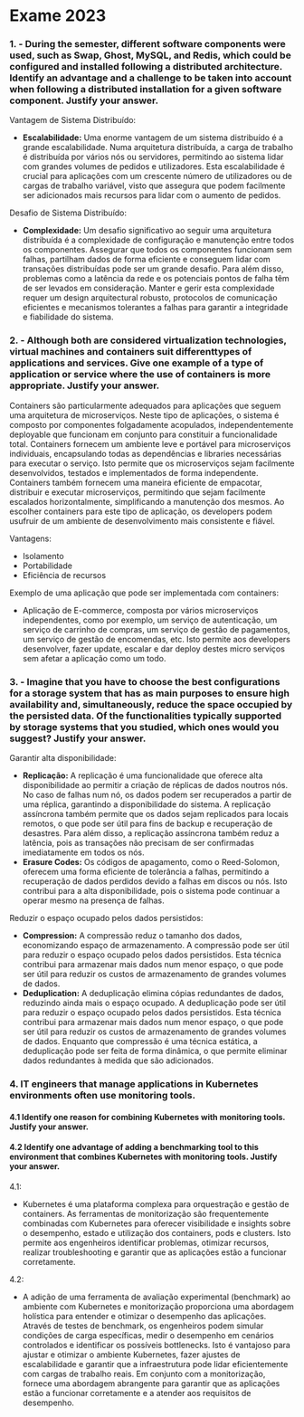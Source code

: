 # Exame 2023

### **1. - During the semester, different software components were used, such as Swap, Ghost, MySQL, and Redis, which could be configured and installed following a distributed architecture. Identify an advantage and a challenge to be taken into account when following a distributed installation for a given software component. Justify your answer.**

Vantagem de Sistema Distribuído:
- **Escalabilidade:** Uma enorme vantagem de um sistema distribuído é a grande escalabilidade. Numa arquitetura distribuída, a carga de trabalho é distribuída por vários nós ou servidores, permitindo ao sistema lidar com grandes volumes de pedidos e utilizadores. Esta escalabilidade é crucial para aplicações com um crescente número de utilizadores ou de cargas de trabalho variável, visto que assegura que podem facilmente ser adicionados mais recursos para lidar com o aumento de pedidos.

Desafio de Sistema Distribuído:
- **Complexidade:** Um desafio significativo ao seguir uma arquitetura distribuída é a complexidade de configuração e manutenção entre todos os componentes. Assegurar que todos os componentes funcionam sem falhas, partilham dados de forma eficiente e conseguem lidar com transações distribuídas pode ser um grande desafio. Para além disso, problemas como a latência da rede e os potenciais pontos de falha têm de ser levados em consideração. Manter e gerir esta complexidade requer um design arquitectural robusto, protocolos de comunicação eficientes e mecanismos tolerantes a falhas para garantir a integridade e fiabilidade do sistema.

### **2. - Although both are considered virtualization technologies, virtual machines and containers suit differenttypes of applications and services. Give one example of a type of application or service where the use of containers is more appropriate. Justify your answer.**


Containers são particularmente adequados para aplicações que seguem uma arquitetura de microserviços. Neste tipo de aplicações, o sistema é composto por componentes folgadamente acopulados, independentemente deployable que funcionam em conjunto para constituir a funcionalidade total. Containers fornecem um ambiente leve e portável para microserviços individuais, encapsulando todas as dependências e libraries necessárias para executar o serviço. Isto permite que os microserviços sejam facilmente desenvolvidos, testados e implementados de forma independente. Containers também fornecem uma maneira eficiente de empacotar, distribuir e executar microserviços, permitindo que sejam facilmente escalados horizontalmente, simplificando a manutenção dos mesmos. Ao escolher containers para este tipo de aplicação, os developers podem usufruir de um ambiente de desenvolvimento mais consistente e fiável.

Vantagens:
- Isolamento
- Portabilidade
- Eficiência de recursos

Exemplo de uma aplicação que pode ser implementada com containers:
- Aplicação de E-commerce, composta por vários microserviços independentes, como por exemplo, um serviço de autenticação, um serviço de carrinho de compras, um serviço de gestão de pagamentos, um serviço de gestão de encomendas, etc. Isto permite aos developers desenvolver, fazer update, escalar e dar deploy destes micro serviços sem afetar a aplicação como um todo.


### **3. - Imagine that you have to choose the best configurations for a storage system that has as main purposes to ensure high availability and, simultaneously, reduce the space occupied by the persisted data. Of the functionalities typically supported by storage systems that you studied, which ones would you suggest? Justify your answer.**

Garantir alta disponibilidade:
- **Replicação:** A replicação é uma funcionalidade que oferece alta disponibilidade ao permitir a criação de réplicas de dados noutros nós. No caso de falhas num nó, os dados podem ser recuperados a partir de uma réplica, garantindo a disponibilidade do sistema. A replicação assíncrona também permite que os dados sejam replicados para locais remotos, o que pode ser útil para fins de backup e recuperação de desastres. Para além disso, a replicação assíncrona também reduz a latência, pois as transações não precisam de ser confirmadas imediatamente em todos os nós.
- **Erasure Codes:** Os códigos de apagamento, como o Reed-Solomon, oferecem uma forma eficiente de tolerância a falhas, permitindo a recuperação de dados perdidos devido a falhas em discos ou nós. Isto contribui para a alta disponibilidade, pois o sistema pode continuar a operar mesmo na presença de falhas.


Reduzir o espaço ocupado pelos dados persistidos:
- **Compression:** A compressão reduz o tamanho dos dados, economizando espaço de armazenamento. A compressão pode ser útil para reduzir o espaço ocupado pelos dados persistidos. Esta técnica contribui para armazenar mais dados num menor espaço, o que pode ser útil para reduzir os custos de armazenamento de grandes volumes de dados.
- **Deduplication:** A deduplicação elimina cópias redundantes de dados, reduzindo ainda mais o espaço ocupado. A deduplicação pode ser útil para reduzir o espaço ocupado pelos dados persistidos. Esta técnica contribui para armazenar mais dados num menor espaço, o que pode ser útil para reduzir os custos de armazenamento de grandes volumes de dados. Enquanto que compressão é uma técnica estática, a deduplicação pode ser feita de forma dinâmica, o que permite eliminar dados redundantes à medida que são adicionados.

### **4. IT engineers that manage applications in Kubernetes environments often use monitoring tools.**
#### **4.1 Identify one reason for combining Kubernetes with monitoring tools. Justify your answer.**
#### **4.2 Identify one advantage of adding a benchmarking tool to this environment that combines Kubernetes with monitoring tools. Justify your answer.**

4.1:

- Kubernetes é uma plataforma complexa para orquestração e gestão de containers. As ferramentas de monitorização são frequentemente combinadas com Kubernetes para oferecer visibilidade e insights sobre o desempenho, estado e utilização dos containers, pods e clusters. Isto permite aos engenheiros identificar problemas, otimizar recursos, realizar troubleshooting e garantir que as aplicações estão a funcionar corretamente.

4.2:

- A adição de uma ferramenta de avaliação experimental (benchmark) ao ambiente com Kubernetes e monitorização proporciona uma abordagem holística para entender e otimizar o desempenho das aplicações. Através de testes de benchmark, os engenheiros podem simular condições de carga específicas, medir o desempenho em cenários controlados e identificar os possíveis bottlenecks. Isto é vantajoso para ajustar e otimizar o ambiente Kubernetes, fazer ajustes de escalabilidade e garantir que a infraestrutura pode lidar eficientemente com cargas de trabalho reais. Em conjunto com a monitorização, fornece uma abordagem abrangente para garantir que as aplicações estão a funcionar corretamente e a atender aos requisitos de desempenho.